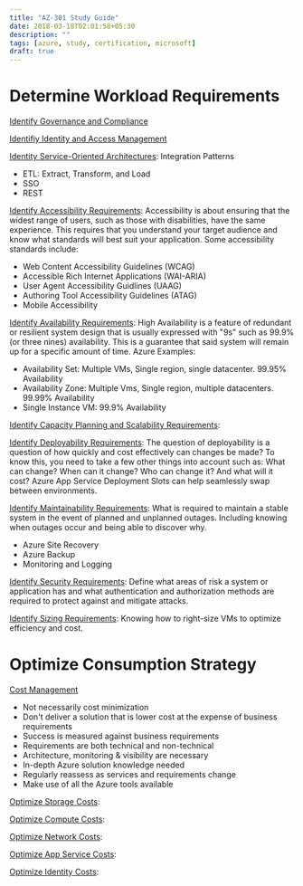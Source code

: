 ```yaml
---
title: "AZ-301 Study Guide"
date: 2018-03-18T02:01:58+05:30
description: ""
tags: [azure, study, certification, microsoft]
draft: true
---
```


# Determine Workload Requirements

[Identify Governance and Compliance](https://docs.microsoft.com/en-us/azure/architecture/framework/security/governance)

[Identifiy Identity and Access Management](https://docs.microsoft.com/en-us/azure/architecture/framework/security/identity)

[Identity Service-Oriented Architectures](): Integration Patterns
- ETL: Extract, Transform, and Load
- SSO 
- REST

[Identify Accessibility Requirements](https://en.wikipedia.org/wiki/Web_accessibility): Accessibility is about ensuring that the widest range of users, such as those with disabilities, have the same experience. This requires that you understand your target audience and know what standards will best suit your application. Some accessibility standards include:
- Web Content Accessibility Guidelines (WCAG)
- Accessible Rich Internet Applications (WAI-ARIA)
- User Agent Accessibility Guidlines (UAAG)
- Authoring Tool Accessibility Guidelines (ATAG)
- Mobile Accessibility

[Identify Availability Requirements](https://docs.microsoft.com/en-us/azure/architecture/patterns/category/availability): High Availability is a feature of redundant or resilient system design that is usually expressed with "9s" such as 99.9% (or three nines) availability. This is a guarantee that said system will remain up for a specific amount of time. Azure Examples:
- Availability Set: Multiple VMs, Single region, single datacenter. 99.95% Availability
- Availability Zone: Multiple Vms, Single region, multiple datacenters. 99.99% Availability
- Single Instance VM: 99.9% Availability

[Identify Capacity Planning and Scalability Requirements](https://docs.microsoft.com/en-us/azure/architecture/framework/scalability/capacity): 

[Identify Deployability Requirements](https://docs.microsoft.com/en-us/azure/app-service/deploy-staging-slots): The question of deployability is a question of how quickly and cost effectively can changes be made? To know this, you need to take a few other things into account such as: What can change? When can it change? Who can change it? And what will it cost? Azure App Service Deployment Slots can help seamlessly swap between environments.

[Identify Maintainability Requirements](https://azure.microsoft.com/en-us/blog/updated-azure-business-continuity-technical-guidance/): What is required to maintain a stable system in the event of planned and unplanned outages. Including knowing when outages occur and being able to discover why.
- Azure Site Recovery
- Azure Backup
- Monitoring and Logging


[Identify Security Requirements](https://docs.microsoft.com/en-us/azure/security/fundamentals/overview): Define what areas of risk a system or application has and what authentication and authorization methods are required to protect against and mitigate attacks.


[Identify Sizing Requirements](https://docs.microsoft.com/en-us/azure/cloud-adoption-framework/migrate/azure-best-practices/migrate-best-practices-costs): Knowing how to right-size VMs to optimize efficiency and cost. 


# Optimize Consumption Strategy

[Cost Management](https://app.pluralsight.com/library/courses/microsoft-azure-consumption-strategy-optimizing/table-of-contents)
- Not necessarily cost minimization
- Don't deliver a solution that is lower cost at the expense of business requirements
- Success is measured against business requirements
- Requirements are both technical and non-technical
- Architecture, monitoring & visibility are necessary
- In-depth Azure solution knowledge needed
- Regularly reassess as services and requirements change
- Make use of all the Azure tools available

[Optimize Storage Costs]():

[Optimize Compute Costs]():

[Optimize Network Costs]():

[Optimize App Service Costs]():

[Optimize Identity Costs]():
